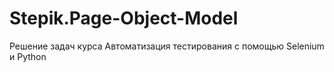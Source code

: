 # Stepik.Page-Object-Model
Решение задач курса Автоматизация тестирования с помощью Selenium и Python
